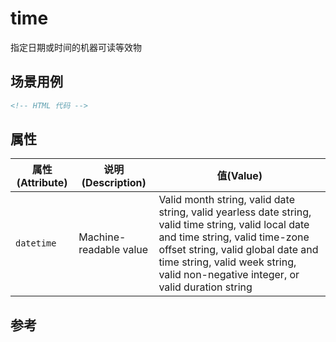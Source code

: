 # time

指定日期或时间的机器可读等效物

## 场景用例

```html
<!-- HTML 代码 -->
```

## 属性

属性(Attribute) | 说明(Description) | 值(Value)
---|---|---
`datetime` | Machine-readable value | Valid month string, valid date string, valid yearless date string, valid time string, valid local date and time string, valid time-zone offset string, valid global date and time string, valid week string, valid non-negative integer, or valid duration string

## 参考
